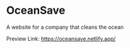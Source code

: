 # OceanSave
A website for a company that cleans the ocean

Preview Link: https://oceansave.netlify.app/
